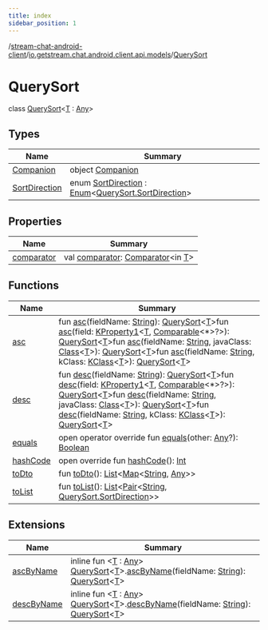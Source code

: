 ```yaml
---
title: index
sidebar_position: 1
---
```

/[stream-chat-android-client](../../index.md)/[io.getstream.chat.android.client.api.models](../index.md)/[QuerySort](index.md)  
  
  
  
# QuerySort  
class [QuerySort](index.md)&lt;[T](index.md) : [Any](https://kotlinlang.org/api/latest/jvm/stdlib/kotlin/-any/index.html)&gt;  
  
## Types  
  
|  Name |  Summary | 
|---|---|
| <a name="io.getstream.chat.android.client.api.models/QuerySort.Companion///PointingToDeclaration/"></a>[Companion](Companion/index.md)| <a name="io.getstream.chat.android.client.api.models/QuerySort.Companion///PointingToDeclaration/"></a>object [Companion](Companion/index.md)|
| <a name="io.getstream.chat.android.client.api.models/QuerySort.SortDirection///PointingToDeclaration/"></a>[SortDirection](SortDirection/index.md)| <a name="io.getstream.chat.android.client.api.models/QuerySort.SortDirection///PointingToDeclaration/"></a>enum [SortDirection](SortDirection/index.md) : [Enum](https://kotlinlang.org/api/latest/jvm/stdlib/kotlin/-enum/index.html)&lt;[QuerySort.SortDirection](SortDirection/index.md)&gt; |
  
  
## Properties  
  
|  Name |  Summary | 
|---|---|
| <a name="io.getstream.chat.android.client.api.models/QuerySort/comparator/#/PointingToDeclaration/"></a>[comparator](comparator.md)| <a name="io.getstream.chat.android.client.api.models/QuerySort/comparator/#/PointingToDeclaration/"></a>val [comparator](comparator.md): [Comparator](https://kotlinlang.org/api/latest/jvm/stdlib/kotlin/-comparator/index.html)&lt;in [T](index.md)&gt;|
  
  
## Functions  
  
|  Name |  Summary | 
|---|---|
| <a name="io.getstream.chat.android.client.api.models/QuerySort/asc/#kotlin.String/PointingToDeclaration/"></a>[asc](asc.md)| <a name="io.getstream.chat.android.client.api.models/QuerySort/asc/#kotlin.String/PointingToDeclaration/"></a>fun [asc](asc.md)(fieldName: [String](https://kotlinlang.org/api/latest/jvm/stdlib/kotlin/-string/index.html)): [QuerySort](index.md)&lt;[T](index.md)&gt;fun [asc](asc.md)(field: [KProperty1](https://kotlinlang.org/api/latest/jvm/stdlib/kotlin.reflect/-k-property1/index.html)&lt;[T](index.md), [Comparable](https://kotlinlang.org/api/latest/jvm/stdlib/kotlin/-comparable/index.html)&lt;*&gt;?&gt;): [QuerySort](index.md)&lt;[T](index.md)&gt;fun [asc](asc.md)(fieldName: [String](https://kotlinlang.org/api/latest/jvm/stdlib/kotlin/-string/index.html), javaClass: [Class](https://developer.android.com/reference/kotlin/java/lang/Class.html)&lt;[T](index.md)&gt;): [QuerySort](index.md)&lt;[T](index.md)&gt;fun [asc](asc.md)(fieldName: [String](https://kotlinlang.org/api/latest/jvm/stdlib/kotlin/-string/index.html), kClass: [KClass](https://kotlinlang.org/api/latest/jvm/stdlib/kotlin.reflect/-k-class/index.html)&lt;[T](index.md)&gt;): [QuerySort](index.md)&lt;[T](index.md)&gt;|
| <a name="io.getstream.chat.android.client.api.models/QuerySort/desc/#kotlin.String/PointingToDeclaration/"></a>[desc](desc.md)| <a name="io.getstream.chat.android.client.api.models/QuerySort/desc/#kotlin.String/PointingToDeclaration/"></a>fun [desc](desc.md)(fieldName: [String](https://kotlinlang.org/api/latest/jvm/stdlib/kotlin/-string/index.html)): [QuerySort](index.md)&lt;[T](index.md)&gt;fun [desc](desc.md)(field: [KProperty1](https://kotlinlang.org/api/latest/jvm/stdlib/kotlin.reflect/-k-property1/index.html)&lt;[T](index.md), [Comparable](https://kotlinlang.org/api/latest/jvm/stdlib/kotlin/-comparable/index.html)&lt;*&gt;?&gt;): [QuerySort](index.md)&lt;[T](index.md)&gt;fun [desc](desc.md)(fieldName: [String](https://kotlinlang.org/api/latest/jvm/stdlib/kotlin/-string/index.html), javaClass: [Class](https://developer.android.com/reference/kotlin/java/lang/Class.html)&lt;[T](index.md)&gt;): [QuerySort](index.md)&lt;[T](index.md)&gt;fun [desc](desc.md)(fieldName: [String](https://kotlinlang.org/api/latest/jvm/stdlib/kotlin/-string/index.html), kClass: [KClass](https://kotlinlang.org/api/latest/jvm/stdlib/kotlin.reflect/-k-class/index.html)&lt;[T](index.md)&gt;): [QuerySort](index.md)&lt;[T](index.md)&gt;|
| <a name="io.getstream.chat.android.client.api.models/QuerySort/equals/#kotlin.Any?/PointingToDeclaration/"></a>[equals](equals.md)| <a name="io.getstream.chat.android.client.api.models/QuerySort/equals/#kotlin.Any?/PointingToDeclaration/"></a>open operator override fun [equals](equals.md)(other: [Any](https://kotlinlang.org/api/latest/jvm/stdlib/kotlin/-any/index.html)?): [Boolean](https://kotlinlang.org/api/latest/jvm/stdlib/kotlin/-boolean/index.html)|
| <a name="io.getstream.chat.android.client.api.models/QuerySort/hashCode/#/PointingToDeclaration/"></a>[hashCode](hashCode.md)| <a name="io.getstream.chat.android.client.api.models/QuerySort/hashCode/#/PointingToDeclaration/"></a>open override fun [hashCode](hashCode.md)(): [Int](https://kotlinlang.org/api/latest/jvm/stdlib/kotlin/-int/index.html)|
| <a name="io.getstream.chat.android.client.api.models/QuerySort/toDto/#/PointingToDeclaration/"></a>[toDto](toDto.md)| <a name="io.getstream.chat.android.client.api.models/QuerySort/toDto/#/PointingToDeclaration/"></a>fun [toDto](toDto.md)(): [List](https://kotlinlang.org/api/latest/jvm/stdlib/kotlin.collections/-list/index.html)&lt;[Map](https://kotlinlang.org/api/latest/jvm/stdlib/kotlin.collections/-map/index.html)&lt;[String](https://kotlinlang.org/api/latest/jvm/stdlib/kotlin/-string/index.html), [Any](https://kotlinlang.org/api/latest/jvm/stdlib/kotlin/-any/index.html)&gt;&gt;|
| <a name="io.getstream.chat.android.client.api.models/QuerySort/toList/#/PointingToDeclaration/"></a>[toList](toList.md)| <a name="io.getstream.chat.android.client.api.models/QuerySort/toList/#/PointingToDeclaration/"></a>fun [toList](toList.md)(): [List](https://kotlinlang.org/api/latest/jvm/stdlib/kotlin.collections/-list/index.html)&lt;[Pair](https://kotlinlang.org/api/latest/jvm/stdlib/kotlin/-pair/index.html)&lt;[String](https://kotlinlang.org/api/latest/jvm/stdlib/kotlin/-string/index.html), [QuerySort.SortDirection](SortDirection/index.md)&gt;&gt;|
  
  
## Extensions  
  
|  Name |  Summary | 
|---|---|
| <a name="io.getstream.chat.android.client.api.models/QuerySort.Companion/ascByName/io.getstream.chat.android.client.api.models.QuerySort[TypeParam(bounds=[kotlin.Any])]#kotlin.String/PointingToDeclaration/"></a>[ascByName](Companion/ascByName.md)| <a name="io.getstream.chat.android.client.api.models/QuerySort.Companion/ascByName/io.getstream.chat.android.client.api.models.QuerySort[TypeParam(bounds=[kotlin.Any])]#kotlin.String/PointingToDeclaration/"></a>inline fun &lt;[T](Companion/ascByName.md) : [Any](https://kotlinlang.org/api/latest/jvm/stdlib/kotlin/-any/index.html)&gt; [QuerySort](index.md)&lt;[T](Companion/ascByName.md)&gt;.[ascByName](Companion/ascByName.md)(fieldName: [String](https://kotlinlang.org/api/latest/jvm/stdlib/kotlin/-string/index.html)): [QuerySort](index.md)&lt;[T](Companion/ascByName.md)&gt;|
| <a name="io.getstream.chat.android.client.api.models/QuerySort.Companion/descByName/io.getstream.chat.android.client.api.models.QuerySort[TypeParam(bounds=[kotlin.Any])]#kotlin.String/PointingToDeclaration/"></a>[descByName](Companion/descByName.md)| <a name="io.getstream.chat.android.client.api.models/QuerySort.Companion/descByName/io.getstream.chat.android.client.api.models.QuerySort[TypeParam(bounds=[kotlin.Any])]#kotlin.String/PointingToDeclaration/"></a>inline fun &lt;[T](Companion/descByName.md) : [Any](https://kotlinlang.org/api/latest/jvm/stdlib/kotlin/-any/index.html)&gt; [QuerySort](index.md)&lt;[T](Companion/descByName.md)&gt;.[descByName](Companion/descByName.md)(fieldName: [String](https://kotlinlang.org/api/latest/jvm/stdlib/kotlin/-string/index.html)): [QuerySort](index.md)&lt;[T](Companion/descByName.md)&gt;|

